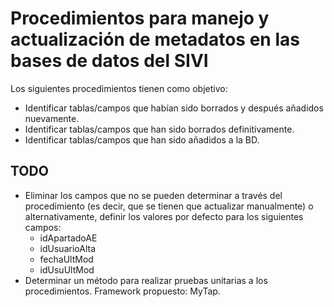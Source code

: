 # Procedimientos para manejo y actualización de metadatos en las bases de datos del SIVI

Los siguientes procedimientos tienen como objetivo:

* Identificar tablas/campos que habían sido borrados y después añadidos nuevamente.
* Identificar tablas/campos que han sido borrados definitivamente.
* Identificar tablas/campos que han sido añadidos a la BD.


## TODO

* Eliminar los campos que no se pueden determinar a través del procedimiento
    (es decir, que se tienen que actualizar manualmente) o alternativamente, 
    definir los valores por defecto para los siguientes campos:
    * idApartadoAE
    * idUsuarioAlta
    * fechaUltMod
    * idUsuUltMod
* Determinar un método para realizar pruebas unitarias a los procedimientos.
    Framework propuesto: MyTap.